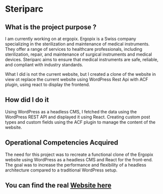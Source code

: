 # Steriparc <Badge type="tip" text="WP/React" />

## What is the project purpose ?

I am currently working on at ergopix. Ergopix is a Swiss company specializing in the sterilization and maintenance of medical instruments. They offer a range of services to healthcare professionals, including sterilization, repair, and maintenance of surgical instruments and medical devices. Steriparc aims to ensure that medical instruments are safe, reliable, and compliant with industry standards.

What I did is not the current website, but I created a clone of the website in view ot replace the current website using WordPress Rest Api with ACF plugin, using react to display the frontend.

## How did I do it

Using WordPress as a headless CMS, I fetched the data using the WordPress REST API and displayed it using React. Creating custom post types and custom fields using the ACF plugin to manage the content of the website.

## Operational Competencies Acquired

The need for this project was to recreate a functional clone of the Ergopix website using WordPress as a headless CMS and React for the front-end.
The goal was to increase the performance and flexibility of a headless architecture compared to a traditional WordPress setup.

## You can find the real [Website here](https://www.ergopix.com)
